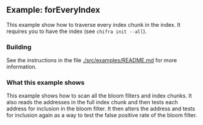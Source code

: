 ## Example: forEveryIndex

This example show how to traverse every index chunk in the index. It requires you to have the index (see `chifra init --all`).

### Building

See the instructions in the file [./src/examples/README.md](../README.md) for more information.

### What this example shows

This example shows how to scan all the bloom filters and index chunks. It also reads the addresses in the full index chunk
and then tests each address for inclusion in the bloom filter. It then alters the address and tests for inclusion again as
a way to test the false positive rate of the bloom filter.